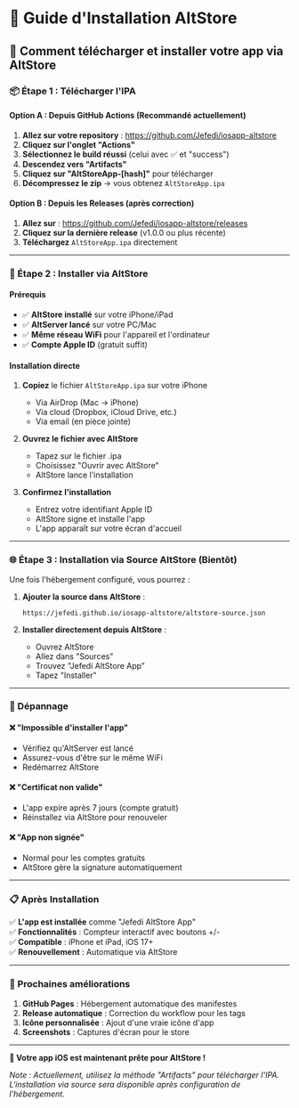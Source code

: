 # 📱 Guide d'Installation AltStore

## 🎯 Comment télécharger et installer votre app via AltStore

### **📦 Étape 1 : Télécharger l'IPA**

#### **Option A : Depuis GitHub Actions (Recommandé actuellement)**
1. **Allez sur votre repository** : https://github.com/Jefedi/iosapp-altstore
2. **Cliquez sur l'onglet "Actions"**
3. **Sélectionnez le build réussi** (celui avec ✅ et "success")
4. **Descendez vers "Artifacts"**
5. **Cliquez sur "AltStoreApp-[hash]"** pour télécharger
6. **Décompressez le zip** → vous obtenez `AltStoreApp.ipa`

#### **Option B : Depuis les Releases (après correction)**
1. **Allez sur** : https://github.com/Jefedi/iosapp-altstore/releases
2. **Cliquez sur la dernière release** (v1.0.0 ou plus récente)
3. **Téléchargez** `AltStoreApp.ipa` directement

---

### **📲 Étape 2 : Installer via AltStore**

#### **Prérequis**
- ✅ **AltStore installé** sur votre iPhone/iPad
- ✅ **AltServer lancé** sur votre PC/Mac
- ✅ **Même réseau WiFi** pour l'appareil et l'ordinateur
- ✅ **Compte Apple ID** (gratuit suffit)

#### **Installation directe**
1. **Copiez** le fichier `AltStoreApp.ipa` sur votre iPhone
   - Via AirDrop (Mac → iPhone)
   - Via cloud (Dropbox, iCloud Drive, etc.)
   - Via email (en pièce jointe)

2. **Ouvrez le fichier avec AltStore**
   - Tapez sur le fichier .ipa
   - Choisissez "Ouvrir avec AltStore"
   - AltStore lance l'installation

3. **Confirmez l'installation**
   - Entrez votre identifiant Apple ID
   - AltStore signe et installe l'app
   - L'app apparaît sur votre écran d'accueil

---

### **🌐 Étape 3 : Installation via Source AltStore (Bientôt)**

Une fois l'hébergement configuré, vous pourrez :

1. **Ajouter la source dans AltStore** :
   ```
   https://jefedi.github.io/iosapp-altstore/altstore-source.json
   ```

2. **Installer directement depuis AltStore** :
   - Ouvrez AltStore
   - Allez dans "Sources"
   - Trouvez "Jefedi AltStore App"
   - Tapez "Installer"

---

### **🔧 Dépannage**

#### **❌ "Impossible d'installer l'app"**
- Vérifiez qu'AltServer est lancé
- Assurez-vous d'être sur le même WiFi
- Redémarrez AltStore

#### **❌ "Certificat non valide"**
- L'app expire après 7 jours (compte gratuit)
- Réinstallez via AltStore pour renouveler

#### **❌ "App non signée"**
- Normal pour les comptes gratuits
- AltStore gère la signature automatiquement

---

### **📋 Après Installation**

✅ **L'app est installée** comme "Jefedi AltStore App"  
✅ **Fonctionnalités** : Compteur interactif avec boutons +/-  
✅ **Compatible** : iPhone et iPad, iOS 17+  
✅ **Renouvellement** : Automatique via AltStore  

---

### **🎯 Prochaines améliorations**

1. **GitHub Pages** : Hébergement automatique des manifestes
2. **Release automatique** : Correction du workflow pour les tags
3. **Icône personnalisée** : Ajout d'une vraie icône d'app
4. **Screenshots** : Captures d'écran pour le store

---

**🚀 Votre app iOS est maintenant prête pour AltStore !**

*Note : Actuellement, utilisez la méthode "Artifacts" pour télécharger l'IPA. L'installation via source sera disponible après configuration de l'hébergement.*